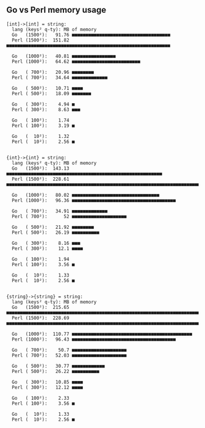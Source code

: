 Go vs Perl memory usage
-----------------------

    [int]->[int] = string:
      lang (keys² q-ty): MB of memory
      Go   (1500²):   91.76 ■■■■■■■■■■■■■■■■■■■■■■■■■■■■■■■■■■■■
      Perl (1500²):  151.82 ■■■■■■■■■■■■■■■■■■■■■■■■■■■■■■■■■■■■■■■■■■■■■■■■■■■■■■■■■■■■

      Go   (1000²):   40.81 ■■■■■■■■■■■■■■■■
      Perl (1000²):   64.62 ■■■■■■■■■■■■■■■■■■■■■■■■■

      Go   ( 700²):   20.96 ■■■■■■■■
      Perl ( 700²):   34.64 ■■■■■■■■■■■■■

      Go   ( 500²):   10.71 ■■■■
      Perl ( 500²):   18.09 ■■■■■■■

      Go   ( 300²):    4.94 ■
      Perl ( 300²):    8.63 ■■■

      Go   ( 100²):    1.74
      Perl ( 100²):    3.19 ■

      Go   (  10²):    1.32
      Perl (  10²):    2.56 ■


    {int}->{int} = string:
      lang (keys² q-ty): MB of memory
      Go   (1500²):  143.13 ■■■■■■■■■■■■■■■■■■■■■■■■■■■■■■■■■■■■■■■■■■■■■■■■■■■■■■■■■
      Perl (1500²):  228.61 ■■■■■■■■■■■■■■■■■■■■■■■■■■■■■■■■■■■■■■■■■■■■■■■■■■■■■■■■■■■■■■■■■■■■■■■■■■■■■■■■■■■■■■■■■■■

      Go   (1000²):   80.02 ■■■■■■■■■■■■■■■■■■■■■■■■■■■■■■■■
      Perl (1000²):   96.36 ■■■■■■■■■■■■■■■■■■■■■■■■■■■■■■■■■■■■■■

      Go   ( 700²):   34.91 ■■■■■■■■■■■■■
      Perl ( 700²):      52 ■■■■■■■■■■■■■■■■■■■■

      Go   ( 500²):   21.92 ■■■■■■■■
      Perl ( 500²):   26.19 ■■■■■■■■■■

      Go   ( 300²):    8.16 ■■■
      Perl ( 300²):    12.1 ■■■■

      Go   ( 100²):    1.94
      Perl ( 100²):    3.56 ■

      Go   (  10²):    1.33
      Perl (  10²):    2.56 ■


    {string}->{string} = string:
      lang (keys² q-ty): MB of memory
      Go   (1500²):  215.65 ■■■■■■■■■■■■■■■■■■■■■■■■■■■■■■■■■■■■■■■■■■■■■■■■■■■■■■■■■■■■■■■■■■■■■■■■■■■■■■■■■■■■■■
      Perl (1500²):  228.69 ■■■■■■■■■■■■■■■■■■■■■■■■■■■■■■■■■■■■■■■■■■■■■■■■■■■■■■■■■■■■■■■■■■■■■■■■■■■■■■■■■■■■■■■■■■■

      Go   (1000²):  110.77 ■■■■■■■■■■■■■■■■■■■■■■■■■■■■■■■■■■■■■■■■■■■■
      Perl (1000²):   96.43 ■■■■■■■■■■■■■■■■■■■■■■■■■■■■■■■■■■■■■■

      Go   ( 700²):    50.7 ■■■■■■■■■■■■■■■■■■■■
      Perl ( 700²):   52.03 ■■■■■■■■■■■■■■■■■■■■

      Go   ( 500²):   30.77 ■■■■■■■■■■■■
      Perl ( 500²):   26.22 ■■■■■■■■■■

      Go   ( 300²):   10.85 ■■■■
      Perl ( 300²):   12.12 ■■■■

      Go   ( 100²):    2.33
      Perl ( 100²):    3.56 ■

      Go   (  10²):    1.33
      Perl (  10²):    2.56 ■